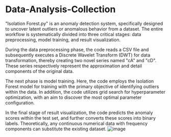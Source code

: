 # Data-Analysis-Collection
"Isolation Forest.py" is an anomaly detection system, specifically designed to uncover latent outliers or anomalous behavior from a dataset. The entire workflow is systematically divided into three critical stages: data preprocessing, model training, and result visualization.

During the data preprocessing phase, the code reads a CSV file and subsequently executes a Discrete Wavelet Transform (DWT) for data transformation, thereby creating two novel series named "cA" and "cD". These series respectively represent the approximation and detail components of the original data.

The next phase is model training. Here, the code employs the Isolation Forest model for training with the primary objective of identifying outliers within the data. In addition, the code utilizes grid search for hyperparameter optimization, with an aim to discover the most optimal parameter configuration.

In the final stage of result visualization, the code predicts the anomaly scores within the test set, and further converts these scores into binary labels. Theoretically, any continuous numerical data with frequency components can substitute the existing dataset.
![image](https://github.com/Closureqwq/Data-Analysis-Collection/assets/102975605/19e2073e-8b06-4e5e-8a3f-426a520751f4)
